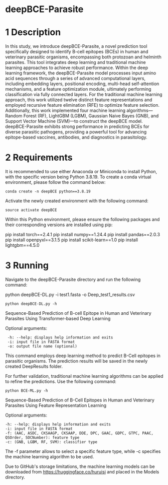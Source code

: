 # deepBCE-Parasite

# 1 Description


In this study, we introduce deepBCE-Parasite, a novel prediction tool specifically designed to identify B-cell epitopes (BCEs) in human and veterinary parasitic organisms, encompassing both protozoan and helminth parasites. This tool integrates deep learning and traditional machine learning approaches to achieve robust performance. Within the deep learning framework, the deepBCE-Parasite model processes input amino acid sequences through a series of advanced computational layers, including embedding layers, positional encoding, multi-head self-attention mechanisms, and a feature optimization module, ultimately performing classification via fully connected layers. For the traditional machine learning approach, this work utilized twelve distinct feature representations and employed recursive feature elimination (RFE) to optimize feature selection. Additionally, this work implemented four machine learning algorithms—Random Forest (RF), LightGBM (LGBM), Gaussian Naive Bayes (GNB), and Support Vector Machine (SVM)—to construct the deepBCE model. deepBCE-Parasite exhibits strong performance in predicting BCEs for diverse parasitic pathogens, providing a powerful tool for advancing epitope-based vaccines, antibodies, and diagnostics in parasitology.

# 2 Requirements

It is recommended to use either Anaconda or Miniconda to install Python, with the specific version being Python 3.8.19. To create a conda virtual environment, please follow the command below:

    conda create -n deepBCE python==3.8.19

Activate the newly created environment with the following command:

    source activate deepBCE

Within this Python environment, please ensure the following packages and their corresponding versions are installed using pip:

pip install torch==2.4.1
pip install numpy==1.24.4
pip install pandas==2.0.3
pip install openpyxl==3.1.5
pip install scikit-learn==1.0
pip install lightgbm==4.5.0


# 3 Running

Navigate to the deepBCE-Parasite directory and run the following command:

python deepBCE-DL.py -i test1.fasta -o Deep_test1_results.csv

    python deepBCE-DL.py -h

Sequence-Based Prediction of B-cell Epitope in Human and Veterinary Parasites Using Transformer-based Deep Learning

Optional arguments:

     -h: --help: displays help information and exits
     -i: input file in FASTA format
     -o: output file name (optional)

This command employs deep learning method to predict B-Cell epitopes in parasitic organisms. The prediction results will be saved in the newly created DeepResults folder.

For further validation, traditional machine learning algorithms can be applied to refine the predictions. Use the following command:

    python BCE-ML.py -h

Sequence-Based Prediction of B-Cell Epitopes in Human and Veterinary Parasites Using Feature Representation Learning

Optional arguments:

    -h: --help: displays help information and exits
    -i: input file in FASTA format
    -f: (AAC, ASDC, CKSAAGP, CKSAAP, DDE, DPC, GAAC, GDPC, GTPC, PAAC, QSOrder, SOCNumber): feature type
    -c: (GNB, LGBM, RF, SVM): classifier type

The -f parameter allows to select a specific feature type, while -c specifies the machine learning algorithm to be used.

Due to GitHub's storage limitations, the machine learning models can be downloaded from https://huggingface.co/huruisi and placed in the Models directory.


